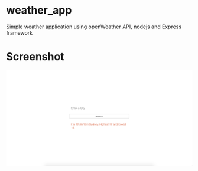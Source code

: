 # weather_app
Simple weather application using openWeather API, nodejs and Express framework

# Screenshot
![alt text](https://raw.githubusercontent.com/marcolam053/weather_app/master/Screenshot%202018-10-05%20at%2010.08.04%20PM.png)
